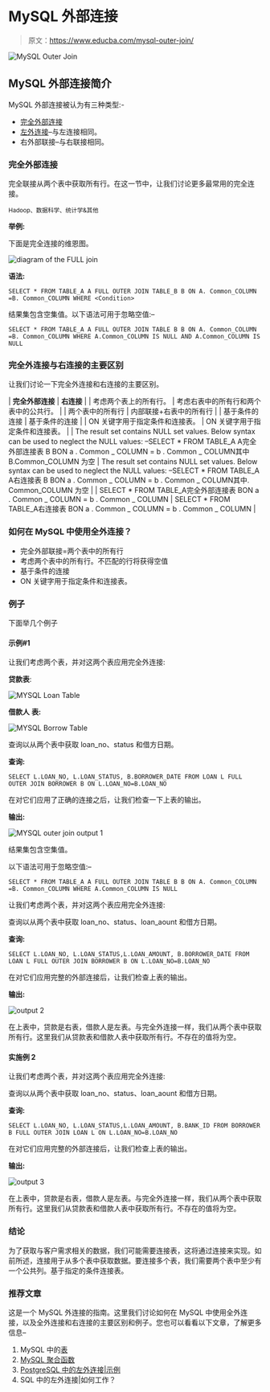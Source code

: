 # MySQL 外部连接

> 原文：<https://www.educba.com/mysql-outer-join/>

![MySQL Outer Join](img/0e7d239788f9663874d42a03f3bc0569.png)



## MySQL 外部连接简介

MySQL 外部连接被认为有三种类型:-

*   [完全外部连接](https://www.educba.com/oracle-full-outer-join/)
*   [左外连接](https://www.educba.com/left-outer-join-in-mysql/)–与左连接相同。
*   右外部联接–与右联接相同。

### 完全外部连接

完全联接从两个表中获取所有行。在这一节中，让我们讨论更多最常用的完全连接。

<small>Hadoop、数据科学、统计学&其他</small>

**举例:**

下面是完全连接的维恩图。

![diagram of the FULL join](img/2e8c71221a5355c90d279ce38c81643a.png)



**语法:**

`SELECT * FROM TABLE_A A
FULL OUTER JOIN TABLE_B B
ON A. Common_COLUMN =B. Common_COLUMN
WHERE <Condition>`

结果集包含空集值。以下语法可用于忽略空值:–

`SELECT * FROM TABLE_A A
FULL OUTER JOIN TABLE B B
ON A. Common_COLUMN =B. Common_COLUMN
WHERE A.Common_COLUMN IS NULL
AND A.Common_COLUMN IS NULL`

### 完全外连接与右连接的主要区别

让我们讨论一下完全外连接和右连接的主要区别。

| **完全外部连接** | **右连接** |
| 考虑两个表上的所有行。 | 考虑右表中的所有行和两个表中的公共行。 |
| 两个表中的所有行 | 内部联接+右表中的所有行 |
| 基于条件的连接 | 基于条件的连接 |
| ON 关键字用于指定条件和连接表。 | ON 关键字用于指定条件和连接表。 |
| The result set contains NULL set values. Below syntax can be used to neglect the NULL values: –SELECT * FROM TABLE_A A完全外部连接表 B BON a . Common _ COLUMN = b . Common _ COLUMN其中 B.Common_COLUMN 为空 | The result set contains NULL set values. Below syntax can be used to neglect the NULL values: –SELECT * FROM TABLE_A A右连接表 B BON a . Common _ COLUMN = b . Common _ COLUMN其中. Common_COLUMN 为空 |
| SELECT * FROM TABLE_A完全外部连接表 BON a . Common _ COLUMN = b . Common _ COLUMN | SELECT * FROM TABLE_A右连接表 BON a . Common _ COLUMN = b . Common _ COLUMN |

### 如何在 MySQL 中使用全外连接？

*   完全外部联接=两个表中的所有行
*   考虑两个表中的所有行。不匹配的行将获得空值
*   基于条件的连接
*   ON 关键字用于指定条件和连接表。

### 例子

下面举几个例子

#### 示例#1

让我们考虑两个表，并对这两个表应用完全外连接:

**贷款表**:

![MYSQL Loan Table](img/f0b9de3866ce18fffb50dc37dc03bdca.png)



**借款人** **表:**

![MYSQL Borrow Table](img/f8ec4e3e51f5d1948e28a5f8c586f79f.png)



查询以从两个表中获取 loan_no、status 和借方日期。

**查询:**

`SELECT L.LOAN_NO, L.LOAN_STATUS, B.BORROWER_DATE
FROM LOAN L FULL OUTER JOIN BORROWER B
ON L.LOAN_NO=B.LOAN_NO`

在对它们应用了正确的连接之后，让我们检查一下上表的输出。

**输出:**

![MYSQL outer join output 1](img/c1a4cff679f0180db49b6c945aa00503.png)



结果集包含空集值。

以下语法可用于忽略空值:–

`SELECT * FROM TABLE_A A
FULL OUTER JOIN TABLE B B
ON A. Common_COLUMN =B. Common_COLUMN
WHERE A.Common_COLUMN IS NULL`

让我们考虑两个表，并对这两个表应用完全外连接:

查询以从两个表中获取 loan_no、status、loan_aount 和借方日期。

**查询:**

`SELECT L.LOAN_NO, L.LOAN_STATUS,L.LOAN_AMOUNT, B.BORROWER_DATE
FROM LOAN L FULL OUTER JOIN BORROWER B
ON L.LOAN_NO=B.LOAN_NO`

在对它们应用完整的外部连接后，让我们检查上表的输出。

**输出:**

![output 2](img/552fed9552f73477afc3f8bcb9f84724.png)



在上表中，贷款是右表，借款人是左表。与完全外连接一样，我们从两个表中获取所有行。这里我们从贷款表和借款人表中获取所有行。不存在的值将为空。

#### 实施例 2

让我们考虑两个表，并对这两个表应用完全外连接:

查询以从两个表中获取 loan_no、status、loan_aount 和借方日期。

**查询:**

`SELECT L.LOAN_NO, L.LOAN_STATUS,L.LOAN_AMOUNT, B.BANK_ID
FROM BORROWER B FULL OUTER JOIN LOAN L
ON L.LOAN_NO=B.LOAN_NO`

在对它们应用完整的外部连接后，让我们检查上表的输出。

**输出:**

![output 3](img/2c60d756c0491c50bdecd3a91596a2c0.png)



在上表中，贷款是右表，借款人是左表。与完全外连接一样，我们从两个表中获取所有行。这里我们从贷款表和借款人表中获取所有行。不存在的值将为空。

### 结论

为了获取与客户需求相关的数据，我们可能需要连接表，这将通过连接来实现。如前所述，连接用于从多个表中获取数据。要连接多个表，我们需要两个表中至少有一个公共列。基于指定的条件连接表。

### 推荐文章

这是一个 MySQL 外连接的指南。这里我们讨论如何在 MySQL 中使用全外连接，以及全外连接和右连接的主要区别和例子。您也可以看看以下文章，了解更多信息–

1.  MySQL 中的[表](https://www.educba.com/table-in-mysql/)
2.  [MySQL 聚合函数](https://www.educba.com/mysql-aggregate-function/)
3.  [PostgreSQL 中的左外连接|示例](https://www.educba.com/left-outer-join-in-postgresql/)
4.  SQL 中的左外连接|如何工作？





